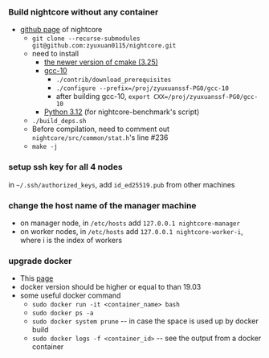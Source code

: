 ### Build nightcore without any container
- [github page](https://github.com/ut-osa/nightcore/tree/asplos-release) of nightcore
  + `git clone --recurse-submodules git@github.com:zyuxuan0115/nightcore.git`
  + need to install
    * [the newer version of cmake (3.25)](https://cmake.org/download/)
    * [gcc-10](http://www.netgull.com/gcc/releases/gcc-10.1.0/)
      - `./contrib/download_prerequisites`
      - `./configure --prefix=/proj/zyuxuanssf-PG0/gcc-10`
      - after building gcc-10, `export CXX=/proj/zyuxuanssf-PG0/gcc-10`
    * [Python 3.12](https://devguide.python.org/getting-started/setup-building/#build-dependencies) (for nightcore-benchmark's script)
  + `./build_deps.sh`
  + Before compilation, need to comment out `nightcore/src/common/stat.h`'s line #236
  + `make -j`

### setup ssh key for all 4 nodes
in `~/.ssh/authorized_keys`, add `id_ed25519.pub` from other machines

### change the host name of the manager machine
- on manager node, in `/etc/hosts` add `127.0.0.1 nightcore-manager`
- on worker nodes, in `/etc/hosts` add `127.0.0.1 nightcore-worker-i`, where i is the index of workers

### upgrade docker
- This [page](https://docs.docker.com/engine/install/ubuntu/#install-from-a-package)
- docker version should be higher or equal to than 19.03
- some useful docker command
  + `sudo docker run -it <container_name> bash`
  + `sudo docker ps -a`
  + `sudo docker system prune` -- in case the space is used up by docker build
  + `sudo docker logs -f <container_id>` -- see the output from a docker container

